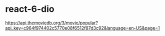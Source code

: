 # react-6-dio

https://api.themoviedb.org/3/movie/popular?api_key=c964f974402c5770e08f6512f87d3c92&language=en-US&page=1
